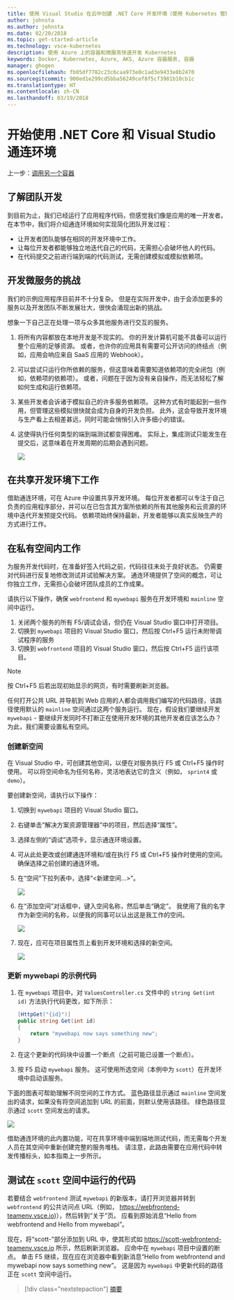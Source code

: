 ```yaml
---
title: 使用 Visual Studio 在云中创建 .NET Core 开发环境（使用 Kubernetes 管理其中的容器）- 第 6 步 - 了解团队开发 | Microsoft Docs
author: johnsta
ms.author: johnsta
ms.date: 02/20/2018
ms.topic: get-started-article
ms.technology: vsce-kubernetes
description: 使用 Azure 上的容器和微服务快速开发 Kubernetes
keywords: Docker, Kubernetes, Azure, AKS, Azure 容器服务, 容器
manager: ghogen
ms.openlocfilehash: fb05df7782c23c6caa973e0c1ad3e9433e8b2470
ms.sourcegitcommit: 900ed1e299cd5bba56249cef8f5cf3981b10cb1c
ms.translationtype: HT
ms.contentlocale: zh-CN
ms.lasthandoff: 03/19/2018
---
```

# <a name="get-started-on-connected-environment-with-net-core-and-visual-studio"></a>开始使用 .NET Core 和 Visual Studio 通连环境

上一步：[调用另一个容器](get-started-netcore-visualstudio-05.md)

## <a name="learn-about-team-development"></a>了解团队开发

到目前为止，我们已经运行了应用程序代码，但感觉我们像是应用的唯一开发者。 在本节中，我们将介绍通连环境如何实现简化团队开发过程：
* 让开发者团队能够在相同的开发环境中工作。
* 让每位开发者都能够独立地迭代自己的代码，无需担心会破坏他人的代码。
* 在代码提交之前进行端到端的代码测试，无需创建模拟或模拟依赖项。

## <a name="challenges-with-developing-microservices"></a>开发微服务的挑战
我们的示例应用程序目前并不十分复杂。 但是在实际开发中，由于会添加更多的服务以及开发团队不断发展壮大，很快会涌现出新的挑战。

想象一下自己正在处理一项与众多其他服务进行交互的服务。

1. 将所有内容都放在本地开发是不现实的。 你的开发计算机可能不具备可以运行整个应用的足够资源。 或者，也许你的应用具有需要可公开访问的终结点（例如，应用会响应来自 SaaS 应用的 Webhook）。
1. 可以尝试只运行你所依赖的服务，但这意味着需要知道依赖项的完全闭包（例如，依赖项的依赖项）。 或者，问题在于因为没有亲自操作，而无法轻松了解如何生成和运行依赖项。
1. 某些开发者会诉诸于模拟自己的许多服务依赖项。 这种方式有时能起到一些作用，但管理这些模拟很快就会成为自身的开发负担。 此外，这会导致开发环境与生产看上去相差甚远，同时可能会悄悄引入许多细小的错误。
1. 这使得执行任何类型的端到端测试都变得困难。 实际上，集成测试只能发生在提交后，这意味着在开发周期的后期会遇到问题。

    ![](media/microservices-challenges.png)

## <a name="work-in-a-shared-development-environment"></a>在共享开发环境下工作
借助通连环境，可在 Azure 中设置共享开发环境。 每位开发者都可以专注于自己负责的应用程序部分，并可以在已包含其方案所依赖的所有其他服务和云资源的环境中迭代开发预提交代码。 依赖项始终保持最新，开发者能够以真实反映生产的方式进行工作。

## <a name="work-in-your-own-space"></a>在私有空间内工作
为服务开发代码时，在准备好签入代码之前，代码往往未处于良好状态。 仍需要对代码进行反复地修改测试并试验解决方案。 通连环境提供了空间的概念，可让你独立工作，无需担心会破坏团队成员的工作成果。

请执行以下操作，确保 `webfrontend` 和 `mywebapi` 服务在开发环境和 `mainline` 空间中运行。
1. 关闭两个服务的所有 F5/调试会话，但仍在 Visual Studio 窗口中打开项目。
2. 切换到 `mywebapi` 项目的 Visual Studio 窗口，然后按 Ctrl+F5 运行未附带调试程序的服务
3. 切换到 `webfrontend` 项目的 Visual Studio 窗口，然后按 Ctrl+F5 运行该项目。

> [!Note]
按 Ctrl+F5 后若出现初始显示的网页，有时需要刷新浏览器。

任何打开公共 URL 并导航到 Web 应用的人都会调用我们编写的代码路径，该路径使用默认的 `mainline` 空间通过这两个服务运行。 现在，假设我们要继续开发 `mywebapi` - 要继续开发同时不打断正在使用开发环境的其他开发者应该怎么办？ 为此，我们需要设置私有空间。

### <a name="create-a-new-space"></a>创建新空间
在 Visual Studio 中，可创建其他空间，以便在对服务执行 F5 或 Ctrl+F5 操作时使用。 可以将空间命名为任何名称，灵活地表达它的含义（例如， `sprint4` 或 `demo`）。

要创建新空间，请执行以下操作：
1. 切换到 `mywebapi` 项目的 Visual Studio 窗口。
2. 右键单击“解决方案资源管理器”中的项目，然后选择“属性”。
3. 选择左侧的“调试”选项卡，显示通连环境设置。
4. 可从此处更改或创建通连环境和/或在执行 F5 或 Ctrl+F5 操作时使用的空间。 确保选择之前创建的通连环境。
5. 在“空间”下拉列表中，选择“<新建空间...>”。

    ![](images/Settings.png)

6. 在“添加空间”对话框中，键入空间名称，然后单击“确定”。 我使用了我的名字作为新空间的名称，以便我的同事可以认出这是我工作的空间。

    ![](images/AddSpace.png)

7. 现在，应可在项目属性页上看到开发环境和选择的新空间。

    ![](images/Settings2.png)

### <a name="update-code-for-mywebapi"></a>更新 mywebapi 的示例代码

1. 在 `mywebapi` 项目中，对 `ValuesController.cs` 文件中的 `string Get(int id)` 方法执行代码更改，如下所示：
 
    ```csharp
    [HttpGet("{id}")]
    public string Get(int id)
    {
        return "mywebapi now says something new";
    }
    ```

2. 在这个更新的代码块中设置一个断点（之前可能已设置一个断点）。
3. 按 F5 启动 `mywebapi` 服务。 这可使用所选空间（本例中为 `scott`）在开发环境中启动该服务。

下面的图表可帮助理解不同空间的工作方式。 蓝色路径显示通过 `mainline` 空间发出的请求，如果没有将空间追加到 URL 的前面，则默认使用该路径。 绿色路径显示通过 `scott` 空间发出的请求。

![](media/Space-Routing.png)

借助通连环境的此内置功能，可在共享环境中端到端地测试代码，而无需每个开发人员在其空间中重新创建完整的服务堆栈。 请注意，此路由需要在应用代码中转发传播标头，如本指南上一步所示。

## <a name="test-code-running-in-the-scott-space"></a>测试在 `scott` 空间中运行的代码
若要结合 `webfrontend` 测试 `mywebapi` 的新版本，请打开浏览器并转到 `webfrontend` 的公共访问点 URL（例如， https://webfrontend-teamenv.vsce.io)），然后转到“关于”页。 应看到原始消息“Hello from webfrontend and Hello from mywebapi”。

现在，将“scott-”部分添加到 URL 中，使其形式如 https://scott-webfrontend-teamenv.vsce.io 所示，然后刷新浏览器。 应命中在 `mywebapi` 项目中设置的断点。 单击 F5 继续，现在应在浏览器中看到新消息“Hello from webfrontend and mywebapi now says something new”。 这是因为 `mywebapi` 中更新代码的路径正在 `scott` 空间中运行。

> [!div class="nextstepaction"]
> [摘要](get-started-netcore-visualstudio-07.md)